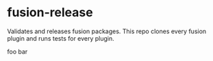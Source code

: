 # fusion-release

Validates and releases fusion packages. This repo clones every fusion plugin and runs tests for every plugin.

foo bar
